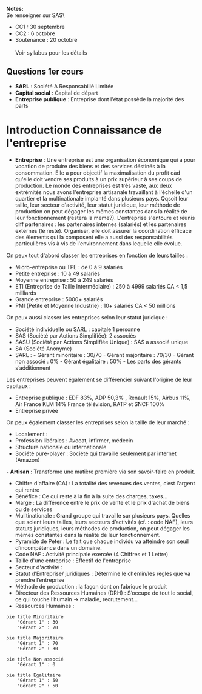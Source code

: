 **Notes:**\
Se renseigner sur SAS\
- CC1 : 30 septembre
- CC2 : 6 octobre
- Soutenance : 20 octobre\
\
Voir syllabus pour les détails

## Questions 1er cours
- **SARL** : Société A Responsabilié Limitée
- **Capital social** : Capital de départ
- **Entreprise publique** : Entreprise dont l'état possède la majorité des parts

# Introduction Connaissance de l'entreprise

- **Entreprise** : Une entreprise est une organisation économique qui a pour vocation de produire des biens et des services déstinés à la consommation. Elle a pour objectif la maximalisation du profit càd qu'elle doit vendre ses produits à un prix supérieur à ses coups de production. Le monde des entreprises est très vaste, aux deux extrémités nous avons l'entreprise artisanale travaillant à l'échelle d'un quartier et la multinationale implanté dans plusieurs pays. Qqsoit leur taille, leur secteur d'activité, leur statut juridique, leur méthode de production on peut dégager les mêmes constantes dans la réalité de leur fonctionnement (restera la meme?). L'entreprise s'entoure et réunis diff partenaires : les partenaires internes (salariés) et les partenaires externes (le reste). Organiser, elle doit assurer la coordination éfficace des élements qui la composent elle a aussi des responsabilités particulières vis à vis de l'environnement dans lequelle elle évolue.

On peux tout d'abord classer les entreprises en fonction de leurs tailles :
- Micro-entreprise ou TPE : de 0 à 9 salariés
- Petite entreprise : 10 à 49 salariés
- Moyenne entreprise : 50 à 249 salariés
- ETI (Entreprise de Taille Intermédiaire) : 250 à 4999 salariés CA < 1,5 milliards
- Grande entreprise : 5000+ salariés
- PMI (Petite et Moyenne Industrie) : 10+ salariés CA < 50 millions

On peux aussi classer les entreprises selon leur statut juridique :
- Société individuelle ou SARL : capitale 1 personne
- SAS (Société par Actions Simplifiée): 2 associés
- SASU (Société par Actions Simplifiée Unique) : SAS a associé unique
- SA (Société Anonyme)
- SARL : - Gérant minoritaire : 30/70
         - Gérant majoritaire : 70/30
         - Gérant non associé : 0%
         - Gérant égalitaire : 50%
         - Les parts des gérants s’additionnent

Les entreprises peuvent également se différencier suivant l'origine de leur capitaux :
- Entreprise publique : EDF 83%, ADP 50,3% , Renault 15%, Airbus 11%, Air France KLM 14% France télévision, RATP et SNCF 100%
- Entreprise privée

On peux également classer les entreprises selon la taille de leur marché :
- Localement :
- Profession libérales : Avocat, infirmer, médecin
- Structure nationale ou internationale
- Société pure-player : Société qui travaille seulement par internet (Amazon)

**- Artisan** : Transforme une matière première via son savoir-faire en produit.

- Chiffre d'affaire (CA) : La totalité des revenues des ventes, c’est l’argent qui rentre
- Bénéfice : Ce qui reste à la fin à la suite des charges, taxes…
- Marge : La différence entre le prix de vente et le prix d'achat de biens ou de services
- Mulltinationale : Grand groupe qui travaille sur plusieurs pays. Quelles que soient leurs tailles, leurs secteurs d’activités (cf. : code NAF), leurs statuts juridiques, leurs méthodes de production, on peut dégager les mêmes constantes dans la réalité de leur fonctionnement.
- Pyramide de Peter : Le fait que chaque individu va atteindre son seuil d’incompétence dans un domaine.
- Code NAF : Activité principale exercée (4 Chiffres et 1 Lettre)
- Taille d'une entreprise : Effectif de l'entreprise
- Secteur d'activité : 
- Statut d’Entreprise/ juridiques : Détermine le chemin/les règles que va prendre l’entreprise
- Méthode de production : la façon dont  on fabrique le produit
- Directeur des Ressources Humaines (DRH) : S’occupe de tout le social, ce qui touche l’humain → maladie, recrutement…
- Ressources Humaines :

````mermaid
pie title Minoritaire
    "Gérant 1" : 30
    "Gérant 2" : 70
````

````mermaid
pie title Majoritaire
    "Gérant 1" : 70
    "Gérant 2" : 30
````

````mermaid
pie title Non associé
    "Gérant 1" : 0
````

````mermaid
pie title Egalitaire
    "Gérant 1" : 50
    "Gérant 2" : 50
````

